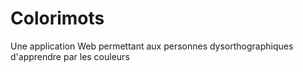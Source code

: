 # Colorimots
Une application Web permettant aux personnes dysorthographiques d'apprendre par les couleurs
